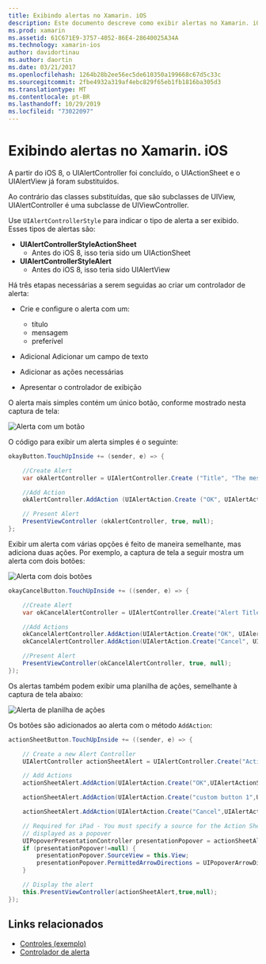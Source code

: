 ```yaml
---
title: Exibindo alertas no Xamarin. iOS
description: Este documento descreve como exibir alertas no Xamarin. iOS usando as APIs UIAlertController introduzidas no iOS 8.
ms.prod: xamarin
ms.assetid: 61C671E9-3757-4052-86E4-28640025A34A
ms.technology: xamarin-ios
author: davidortinau
ms.author: daortin
ms.date: 03/21/2017
ms.openlocfilehash: 1264b28b2ee56ec5de610350a199668c67d5c33c
ms.sourcegitcommit: 2fbe4932a319af4ebc829f65eb1fb1816ba305d3
ms.translationtype: MT
ms.contentlocale: pt-BR
ms.lasthandoff: 10/29/2019
ms.locfileid: "73022097"
---
```

# <a name="displaying-alerts-in-xamarinios"></a>Exibindo alertas no Xamarin. iOS

A partir do iOS 8, o UIAlertController foi concluído, o UIActionSheet e o UIAlertView já foram substituídos.

Ao contrário das classes substituídas, que são subclasses de UIView, UIAlertController é uma subclasse de UIViewController.

Use `UIAlertControllerStyle` para indicar o tipo de alerta a ser exibido. Esses tipos de alertas são:

- **UIAlertControllerStyleActionSheet**
  - Antes do iOS 8, isso teria sido um UIActionSheet
- **UIAlertControllerStyleAlert**
  - Antes do iOS 8, isso teria sido UIAlertView 

Há três etapas necessárias a serem seguidas ao criar um controlador de alerta:

- Crie e configure o alerta com um:
  - título
  - mensagem
  - preferível

- Adicional Adicionar um campo de texto
- Adicionar as ações necessárias
- Apresentar o controlador de exibição

O alerta mais simples contém um único botão, conforme mostrado nesta captura de tela:

 ![Alerta com um botão](alerts-images/alert1.png)

O código para exibir um alerta simples é o seguinte:

```csharp
okayButton.TouchUpInside += (sender, e) => {

    //Create Alert
    var okAlertController = UIAlertController.Create ("Title", "The message", UIAlertControllerStyle.Alert);

    //Add Action
    okAlertController.AddAction (UIAlertAction.Create ("OK", UIAlertActionStyle.Default, null));

    // Present Alert
    PresentViewController (okAlertController, true, null);
};
```

Exibir um alerta com várias opções é feito de maneira semelhante, mas adiciona duas ações. Por exemplo, a captura de tela a seguir mostra um alerta com dois botões:

 ![Alerta com dois botões](alerts-images/alert2.png)

```csharp
okayCancelButton.TouchUpInside += ((sender, e) => {

    //Create Alert
    var okCancelAlertController = UIAlertController.Create("Alert Title", "Choose from two buttons", UIAlertControllerStyle.Alert);

    //Add Actions
    okCancelAlertController.AddAction(UIAlertAction.Create("OK", UIAlertActionStyle.Default, alert => Console.WriteLine ("Okay was clicked")));
    okCancelAlertController.AddAction(UIAlertAction.Create("Cancel", UIAlertActionStyle.Cancel, alert => Console.WriteLine ("Cancel was clicked")));

    //Present Alert
    PresentViewController(okCancelAlertController, true, null);
});
```

Os alertas também podem exibir uma planilha de ações, semelhante à captura de tela abaixo:

 ![Alerta de planilha de ações](alerts-images/alert3.png)

Os botões são adicionados ao alerta com o método `AddAction`:

```csharp
actionSheetButton.TouchUpInside += ((sender, e) => {

    // Create a new Alert Controller
    UIAlertController actionSheetAlert = UIAlertController.Create("Action Sheet", "Select an item from below", UIAlertControllerStyle.ActionSheet);

    // Add Actions
    actionSheetAlert.AddAction(UIAlertAction.Create("OK",UIAlertActionStyle.Default, (action) => Console.WriteLine ("Item One pressed.")));

    actionSheetAlert.AddAction(UIAlertAction.Create("custom button 1",UIAlertActionStyle.Default, (action) => Console.WriteLine ("Item Two pressed.")));

    actionSheetAlert.AddAction(UIAlertAction.Create("Cancel",UIAlertActionStyle.Cancel, (action) => Console.WriteLine ("Cancel button pressed.")));

    // Required for iPad - You must specify a source for the Action Sheet since it is
    // displayed as a popover
    UIPopoverPresentationController presentationPopover = actionSheetAlert.PopoverPresentationController;
    if (presentationPopover!=null) {
        presentationPopover.SourceView = this.View;
        presentationPopover.PermittedArrowDirections = UIPopoverArrowDirection.Up;
    }

    // Display the alert
    this.PresentViewController(actionSheetAlert,true,null);
});
```

## <a name="related-links"></a>Links relacionados

- [Controles (exemplo)](https://docs.microsoft.com/samples/xamarin/ios-samples/controls)
- [Controlador de alerta](https://github.com/xamarin/recipes/tree/master/Recipes/ios/standard_controls/alertcontroller)
